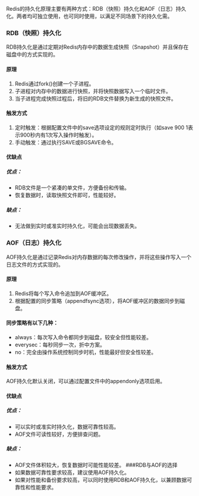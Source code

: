 Redis的持久化原理主要有两种方式：RDB（快照）持久化和AOF（日志）持久化。两者均可独立使用，也可同时使用，以满足不同场景下的持久化需。
### RDB（快照）持久化
RDB持久化是通过定期对Redis内存中的数据生成快照（Snapshot）并且保存在磁盘中的方式实现的。
#### 原理
1. Redis通过fork()创建一个子进程。
2. 子进程对内存中的数据进行快照，并将快照数据写入一个临时文件。
3. 当子进程完成快照过程后，将旧的RDB文件替换为新生成的快照文件。
#### 触发方式
1. 定时触发：根据配置文件中的save选项设定的规则定时执行（如save 900 1表示900秒内有1次写入操作时触发）。
2. 手动触发：通过执行SAVE或BGSAVE命令。
#### 优缺点
##### 优点：
- RDB文件是一个紧凑的单文件，方便备份和传输。
- 恢复数据时，读取快照文件即可，性能较好。
##### 缺点：
- 无法做到实时或准实时持久化，可能会出现数据丢失。
### AOF（日志）持久化
AOF持久化是通过记录Redis对内存数据的每次修改操作，并将这些操作写入一个日志文件的方式实现的。
#### 原理
1. Redis将每个写入命令追加到AOF缓冲区。
2. 根据配置的同步策略（appendfsync选项），将AOF缓冲区的数据同步到磁盘。
#### 同步策略有以下几种：
- always：每次写入命令都同步到磁盘，较安全但性能较差。
- everysec：每秒同步一次，折中方案。
- no：完全由操作系统控制同步时机，性能最好但安全性较差。
#### 触发方式
AOF持久化默认关闭，可以通过配置文件中的appendonly选项启用。
#### 优缺点
##### 优点：
- 可以实时或准实时持久化，数据可靠性较高。
- AOF文件可读性较好，方便排查问题。
##### 缺点：
- AOF文件体积较大，恢复数据时可能性能较差。
###RDB与AOF的选择
- 如果数据可靠性要求较高，建议使用AOF持久化。
- 如果对性能和备份要求较高，可以同时使用RDB和AOF持久化，以兼顾数据可靠性和性能要求。

